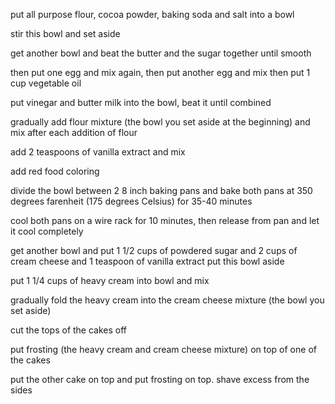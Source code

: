 put all purpose flour, cocoa powder, baking soda and salt into a bowl

stir this bowl and set aside

get another bowl and beat the butter and the sugar together until smooth

then put one egg and mix again, then put another egg and mix 
then put 1 cup vegetable oil

put vinegar and butter milk into the bowl, beat it until combined

gradually add flour mixture (the bowl you set aside at the beginning) and mix after each addition of flour

add 2 teaspoons of vanilla extract and mix

add red food coloring

divide the bowl between 2 8 inch baking pans and bake both pans at 350 degrees farenheit (175 degrees Celsius) for 35-40 minutes

cool both pans on a wire rack for 10 minutes, then release from pan and let it cool completely

get another bowl and put 1 1/2 cups of powdered sugar and 2 cups of cream cheese and 1 teaspoon of vanilla extract put this bowl aside

put 1 1/4 cups of heavy cream into bowl and mix

gradually fold the heavy cream into the cream cheese mixture (the bowl you set aside)

cut the tops of the cakes off

put frosting (the heavy cream and cream cheese mixture) on top of one of the cakes

put the other cake on top and put frosting on top.
shave excess from the sides